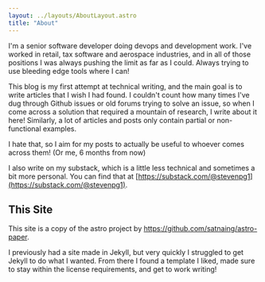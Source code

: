 ```yaml
---
layout: ../layouts/AboutLayout.astro
title: "About"
---
```


I'm a senior software developer doing devops and development work.
I've worked in retail, tax software and aerospace industries, and in all of those positions I was always pushing the limit
as far as I could. Always trying to use bleeding edge tools where I can!

This blog is my first attempt at technical writing, and the main goal is to write articles that I wish I had found. I couldn't
count how many times I've dug through Github issues or old forums trying to solve an issue, so when I come across a solution that required
a mountain of research, I write about it here! Similarly, a lot of articles and posts only contain partial or non-functional examples.

I hate that, so I aim for my posts to actually be useful to whoever comes across them! (Or me, 6 months from now)

I also write on my substack, which is a little less technical and sometimes a bit more personal. You can find that at [https://substack.com/@stevenpg1](https://substack.com/@stevenpg1).

## This Site

This site is a copy of the astro project by https://github.com/satnaing/astro-paper. 

I previously had a site made in Jekyll, but
very quickly I struggled to get Jekyll to do what I wanted. From
there I found a template I liked, made sure to stay within the license requirements, and get to work writing!
